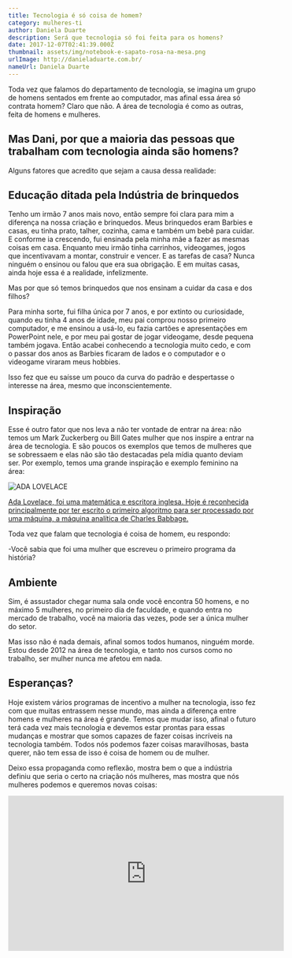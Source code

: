 ```yaml
---
title: Tecnologia é só coisa de homem?
category: mulheres-ti
author: Daniela Duarte
description: Será que tecnologia só foi feita para os homens?
date: 2017-12-07T02:41:39.000Z
thumbnail: assets/img/notebook-e-sapato-rosa-na-mesa.png
urlImage: http://danieladuarte.com.br/
nameUrl: Daniela Duarte
---
```

<!--StartFragment-->

Toda vez que falamos do departamento de tecnologia, se imagina um grupo de homens sentados em frente ao computador, mas afinal essa área só contrata homem? Claro que não. A área de tecnologia é como as outras, feita de homens e mulheres.

## Mas Dani, por que a maioria das pessoas que trabalham com tecnologia ainda são homens?

Alguns fatores que acredito que sejam a causa dessa realidade:

## Educação ditada pela Indústria de brinquedos

Tenho um irmão 7 anos mais novo, então sempre foi clara para mim a diferença na nossa criação e brinquedos. Meus brinquedos eram Barbies e casas, eu tinha prato, talher, cozinha, cama e também um bebê para cuidar. E conforme ia crescendo, fui ensinada pela minha mãe a fazer as mesmas coisas em casa. Enquanto meu irmão tinha carrinhos, videogames, jogos que incentivavam a montar, construir e vencer. E as tarefas de casa? Nunca ninguém o ensinou ou falou que era sua obrigação. E em muitas casas, ainda hoje essa é a realidade, infelizmente.

Mas por que só temos brinquedos que nos ensinam a cuidar da casa e dos filhos?

Para minha sorte, fui filha única por 7 anos, e por extinto ou curiosidade, quando eu tinha 4 anos de idade, meu pai comprou nosso primeiro computador, e me ensinou a usá-lo, eu fazia cartões e apresentações em PowerPoint nele, e por meu pai gostar de jogar videogame, desde pequena também jogava. Então acabei conhecendo a tecnologia muito cedo, e com o passar dos anos as Barbies ficaram de lados e o computador e o videogame viraram meus hobbies.

Isso fez que eu saísse um pouco da curva do padrão e despertasse o interesse na área, mesmo que inconscientemente.

## Inspiração

Esse é outro fator que nos leva a não ter vontade de entrar na área: não temos um Mark Zuckerberg ou Bill Gates mulher que nos inspire a entrar na área de tecnologia. E são poucos os exemplos que temos de mulheres que se sobressaem e elas não são tão destacadas pela mídia quanto deviam ser. Por exemplo, temos uma grande inspiração e exemplo feminino na área:

<!--EndFragment-->

![ADA LOVELACE](assets/img/ada-lovelace.jpg)

<!--StartFragment-->

[Ada Lovelace, foi uma matemática e escritora inglesa. Hoje é reconhecida principalmente por ter escrito o primeiro algoritmo para ser processado por uma máquina, a máquina analítica de Charles Babbage.](https://pt.wikipedia.org/wiki/Ada_Lovelace)

Toda vez que falam que tecnologia é coisa de homem, eu respondo:

\-Você sabia que foi uma mulher que escreveu o primeiro programa da história?

## Ambiente

Sim, é assustador chegar numa sala onde você encontra 50 homens, e no máximo 5 mulheres, no primeiro dia de faculdade, e quando entra no mercado de trabalho, você na maioria das vezes, pode ser a única mulher do setor.

Mas isso não é nada demais, afinal somos todos humanos, ninguém morde. Estou desde 2012 na área de tecnologia, e tanto nos cursos como no trabalho, ser mulher nunca me afetou em nada.

## Esperanças?

Hoje existem vários programas de incentivo a mulher na tecnologia, isso fez com que muitas entrassem nesse mundo, mas ainda a diferença entre homens e mulheres na área é grande. Temos que mudar isso, afinal o futuro terá cada vez mais tecnologia e devemos estar prontas para essas mudanças e mostrar que somos capazes de fazer coisas incríveis na tecnologia também. Todos nós podemos fazer coisas maravilhosas, basta querer, não tem essa de isso é coisa de homem ou de mulher.

Deixo essa propaganda como reflexão, mostra bem o que a indústria definiu que seria o certo na criação nós mulheres, mas mostra que nós mulheres podemos e queremos novas coisas:

<!--EndFragment-->

<iframe width="560" height="315" src="https://www.youtube.com/embed/Sg4dhYlakJI" frameborder="0" allow="accelerometer; autoplay; encrypted-media; gyroscope; picture-in-picture" allowfullscreen></iframe>